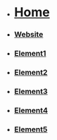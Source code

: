 <!-- docs/_sidebar.md -->

* [<h1>Home</h1>](/)
  <!-- week 7 Element 1 -->
* [<h3>Website</h3>](Block_4/section_1/section_1.md)
* [<h3>Element1</h3>](Block_4/section_2/section_2.md)
* [<h3>Element2</h3>](Block_4/section_3/section_3.md)
* [<h3>Element3</h3>](Block_4/section_4/section_4.md) 
* [<h3>Element4</h3>](Block_4/section_5/section_5.md) 
* [<h3>Element5</h3>](Block_4/section_6/section_6.md) 
<!-- 
* -->